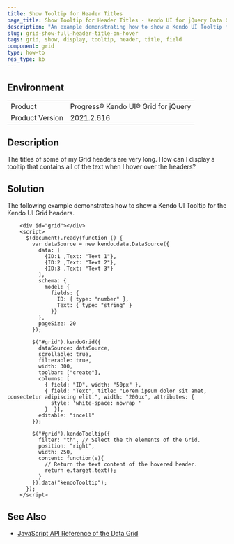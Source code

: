```yaml
---
title: Show Tooltip for Header Titles
page_title: Show Tooltip for Header Titles - Kendo UI for jQuery Data Grid
description: "An example demonstrating how to show a Kendo UI Tooltip for the Kendo UI Grid headers."
slug: grid-show-full-header-title-on-hover
tags: grid, show, display, tooltip, header, title, field
component: grid
type: how-to
res_type: kb
---
```


## Environment

<table>
 <tr>
  <td>Product</td>
  <td>Progress® Kendo UI® Grid for jQuery</td> 
 </tr>
 <tr>
  <td>Product Version</td>
  <td>2021.2.616</td>
 </tr>
</table>

## Description

The titles of some of my Grid headers are very long. How can I display a tooltip that contains all of the text when I hover over the headers?

## Solution

The following example demonstrates how to show a Kendo UI Tooltip for the Kendo UI Grid headers.

```dojo
    <div id="grid"></div>
    <script>
      $(document).ready(function () {
        var dataSource = new kendo.data.DataSource({
          data: [
            {ID:1 ,Text: "Text 1"},
            {ID:2 ,Text: "Text 2"},
            {ID:3 ,Text: "Text 3"}
          ],
          schema: {
            model: {
              fields: {
                ID: { type: "number" },
                Text: { type: "string" }
              }}
          },
          pageSize: 20
        });

        $("#grid").kendoGrid({
          dataSource: dataSource,
          scrollable: true,
          filterable: true,
          width: 300,
          toolbar: ["create"],
          columns: [
            { field: "ID", width: "50px" },
            { field: "Text", title: "Lorem ipsum dolor sit amet, consectetur adipiscing elit.", width: "200px", attributes: {
              style: 'white-space: nowrap '
            }  }],
          editable: "incell"
        });

        $("#grid").kendoTooltip({
          filter: "th", // Select the th elements of the Grid.
          position: "right",
          width: 250,
          content: function(e){
            // Return the text content of the hovered header.
            return e.target.text();
          }
        }).data("kendoTooltip");
      });
    </script>
```

## See Also

* [JavaScript API Reference of the Data Grid](/api/javascript/ui/grid)
